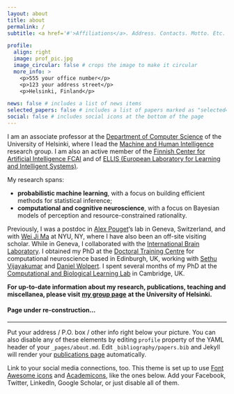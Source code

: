 ```yaml
---
layout: about
title: about
permalink: /
subtitle: <a href='#'>Affiliations</a>. Address. Contacts. Motto. Etc.

profile:
  align: right
  image: prof_pic.jpg
  image_circular: false # crops the image to make it circular
  more_info: >
    <p>555 your office number</p>
    <p>123 your address street</p>
    <p>Helsinki, Finland</p>

news: false # includes a list of news items
selected_papers: false # includes a list of papers marked as "selected={true}"
social: false # includes social icons at the bottom of the page
---
```


I am an associate professor at the [Department of Computer Science](https://www.helsinki.fi/en/computer-science) of the University of Helsinki, where I lead the [Machine and Human Intelligence](https://www.helsinki.fi/en/researchgroups/machine-and-human-intelligence) research group. I am also an active member of the [Finnish Center for Artificial Intelligence FCAI](https://fcai.fi/) and of [ELLIS (European Laboratory for Learning and Intelligent Systems)](https://ellis.eu/). 

My research spans:

- **probabilistic machine learning**, with a focus on building efficient methods for statistical inference;
- **computational and cognitive neuroscience**, with a focus on Bayesian models of perception and resource-constrained rationality.

Previously, I was a postdoc in [Alex Pouget](https://www.unige.ch/medecine/neuf/en/research/grecherche/alexandre-pouget/)‘s lab in Geneva, Switzerland, and with [Wei Ji Ma](http://www.cns.nyu.edu/malab/ "Wei Ji Ma's lab website") at NYU, NY, where I have also been an off-site visiting scholar. While in Geneva, I collaborated with the [International Brain Laboratory](https://www.internationalbrainlab.com/). I obtained my PhD at the [Doctoral Training Centre](http://www.anc.ed.ac.uk/dtc/index.php?option=com_content&task=view&id=12&Itemid=68 "Neuroinformatics and Computational Neuroscience DTC website") for computational neuroscience based in Edinburgh, UK, working with [Sethu Vijayakumar](http://homepages.inf.ed.ac.uk/svijayak/ "prof. Sethu Vijayakumar's webpage") and [Daniel Wolpert](http://cbl.eng.cam.ac.uk/Public/Wolpert/Members "prof. Daniel Wolpert's group webpage"). I spent several months of my PhD at the [Computational and Biological Learning Lab](http://cbl.eng.cam.ac.uk/Public/Wolpert/WebHome "Wolpertlab website") in Cambridge, UK.

**For up-to-date information about my research, publications, teaching and miscellanea, please visit** [**my group page**](https://www.helsinki.fi/en/researchgroups/machine-and-human-intelligence) **at the University of Helsinki.**


#### Page under re-construction...

---

Put your address / P.O. box / other info right below your picture. You can also disable any of these elements by editing `profile` property of the YAML header of your `_pages/about.md`. Edit `_bibliography/papers.bib` and Jekyll will render your [publications page](/al-folio/publications/) automatically.

Link to your social media connections, too. This theme is set up to use [Font Awesome icons](https://fontawesome.com/) and [Academicons](https://jpswalsh.github.io/academicons/), like the ones below. Add your Facebook, Twitter, LinkedIn, Google Scholar, or just disable all of them.
